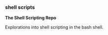 ### shell scripts

__The Shell Scripting Repo__

Explorations into shell scripting in the bash shell.
